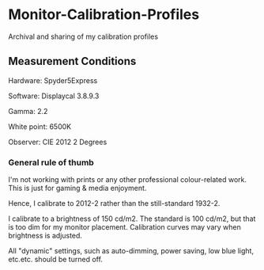 # Monitor-Calibration-Profiles
Archival and sharing of my calibration profiles

## Measurement Conditions
Hardware: Spyder5Express

Software: Displaycal 3.8.9.3

Gamma: 2.2

White point: 6500K

Observer: CIE 2012 2 Degrees

### General rule of thumb
I'm not working with prints or any other professional colour-related work. This is just for gaming & media enjoyment. 

Hence, I calibrate to 2012-2 rather than the still-standard 1932-2.

I calibrate to a brightness of 150 cd/m2. The standard is 100 cd/m2, but that is too dim for my monitor placement. Calibration curves may vary when brightness is adjusted.

All "dynamic" settings, such as auto-dimming, power saving, low blue light, etc.etc. should be turned off.
